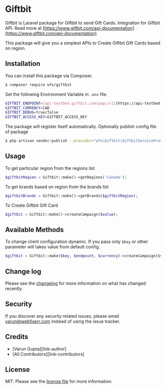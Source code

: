 # Giftbit

Giftbit is Laravel package for Giftbit to send Gift Cards. Integration for Giftbit API. Read more at [https://www.giftbit.com/api-documentation](https://www.giftbit.com/api-documentation)

This package will give you a simplest APIs to Create Giftbit Gift Cards based on region.


## Installation

You can install this package via Composer.

``` bash
$ composer require wfx/giftbit
```

Set the following Environment Variable in `.env` file.
```bash
GIFTBIT_ENDPOINT=[api-testbed.giftbit.com/papi/v1](https://api-testbed.giftbit.com/papi/v1)
GIFTBIT_CURRENCY=CAD
GIFTBIT_DEBUG=true/false
GIFTBIT_ACCESS_KEY=GIFTBIT_ACCESS_KEY
```

The package will register itself automatically.
Optionally publish config file of package
 ```bash
$ php artisan vendor:publish --provider="wfx\Giftbit\GiftbitServiceProvider" --tag="config"
```
## Usage
To get particular region from the regions list
```php
$giftbitRegion = Giftbit::make()->getRegions('Canada');
```
To get brands based on region from the brands list
```php
$giftbitBrands = Giftbit::make()->getBrands($giftbitRegion);
```
To Create Giftbit Gift Card
```php
$giftbit = Giftbit::make()->createCampaign($value);
```

## Available Methods

To change client configuration dynamic. If you pass only `$key` or other parameter will takes value from default config.
```php
$giftbit = Giftbit::make($key, $endpoint, $currency)->createCampaign($value);
```

## Change log

Please see the [changelog](changelog.md) for more information on what has changed recently.


## Security

If you discover any security related issues, please email varun@webfixerr.com instead of using the issue tracker.

## Credits

- [Varun Gupta][link-author]
- [All Contributors][link-contributors]

## License

MIT. Please see the [license file](LICENSE) for more information.
